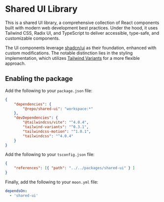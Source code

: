 # Shared UI Library

This is a shared UI library, a comprehensive collection of React components built with
modern web development best practices. Under the hood, it uses Tailwind CSS, Radix UI,
and TypeScript to deliver accessible, type-safe, and customizable components.

The UI components leverage [shadcn/ui](https://ui.shadcn.com/) as their foundation,
enhanced with custom modifications. The notable distinction lies in the styling
implementation, which utilizes [Tailwind Variants](https://www.tailwind-variants.org/)
for a more flexible approach.

## Enabling the package

Add the following to your `package.json` file:

```json
{
    "dependencies": {
        "@repo/shared-ui": "workspace:*"
    },
    "devDependencies": {
        "@tailwindcss/vite": "^4.0.4",
        "tailwind-variants": "^0.3.1",
        "tailwindcss-motion": "^1.0.1",
        "tailwindcss": "^4.0.4"
    }
}
```

Add the following to your `tsconfig.json` file:

```json
{
    "references": [{ "path": "../../packages/shared-ui" } ]
}
```

Finally, add the following to your `moon.yml` file:

```yaml
dependsOn:
  - 'shared-ui'
```
